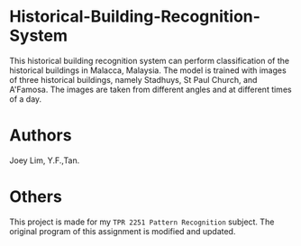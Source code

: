 # Historical-Building-Recognition-System
This historical building recognition system can perform classification of the historical buildings in Malacca, Malaysia. The model is trained with images of three historical buildings, namely Stadhuys, St Paul Church, and  A'Famosa. The images are taken from different angles and at different times of a day.

# Authors
Joey Lim, Y.F.,Tan.

# Others
This project is made for my `TPR 2251 Pattern Recognition` subject. The original program of this assignment is modified and updated.
